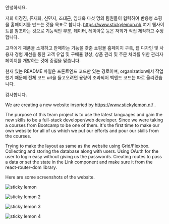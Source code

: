 안녕하세요.

저희 이경진, 류재화, 신민지, 조대근, 임태욱 다섯 명의 팀원들이 협력하여 반응형 쇼핑몰 홈페이지를 만드는 것을 목표로 합니다. https://www.stickylemon.nl/ 여기 웹사이트를 참조하는 것으로 기능적인 부분, 데이터, 레이아웃 등은 저희가 직접 제작하고 수정합니다.

고객에게 제품을 소개하고 판매하는 기능을 갖춘 쇼핑몰 홈페이지 구축, 웹 디자인 및 사용자 경험 개선을 통한 고객 유입 및 구매율 향상, 상품 관리 및 주문 처리를 위한 관리자 페이지를 개발하는 것에 중점을 맞춥니다.

현재 있는 README 파일은 프론트엔드 코드만 있는 경로이며, organization에서 작업했기 때문에 전체 코드 url을 들고오려면 용량이 초과되어 백엔드 코드는 따로 올리겠습니다.

감사합니다.

We are creating a new website inspried by https://www.stickylemon.nl/ .

The purpose of this team project is to use the latest languages and gain the new skills to be a full-stack developer/web developer. Since we were taking a courses from Bootcamp to be one of them. It's the first time to make our own website for all of us which we put our efforts and pour our skills from the courses.

Trying to make the layout as same as the website using Grid/Flexbox. Collecting and storing the database along with users.
Using OAuth for the user to login easy without giving us the passwords.
Creating routes to pass a data or set the state in the Link component and make sure it from the react-router-dom library.

Here are some screenshots of the website.

![sticky lemon](https://github.com/Group-project-lemon/front-end/assets/98049622/70f38b80-8656-4a1d-bd84-7137f3da980f)

![sticky lemon 2](https://github.com/Group-project-lemon/front-end/assets/98049622/a62af86f-1264-4be6-8af3-f3b574a9d27e)

![sticky lemon 3](https://github.com/Group-project-lemon/front-end/assets/98049622/900f83ae-3cfc-466a-ba4c-b53fc2001cad)

![sticky lemon 4](https://github.com/Group-project-lemon/front-end/assets/98049622/3637c472-d53a-41b4-b09c-75716eefcd8a)


